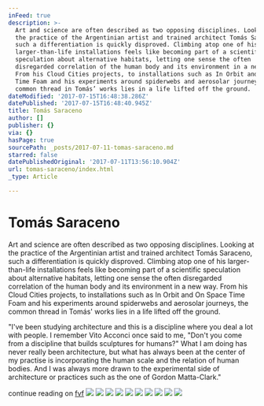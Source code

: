 ```yaml
---
inFeed: true
description: >-
  Art and science are often described as two opposing disciplines. Looking at
  the practice of the Argentinian artist and trained architect Tomás Saraceno,
  such a differentiation is quickly disproved. Climbing atop one of his
  larger-than-life installations feels like becoming part of a scientific
  speculation about alternative habitats, letting one sense the often
  disregarded correlation of the human body and its environment in a new way.
  From his Cloud Cities projects, to installations such as In Orbit and On Space
  Time Foam and his experiments around spiderwebs and aerosolar journeys, the
  common thread in Tomás’ works lies in a life lifted off the ground.
dateModified: '2017-07-15T16:48:38.286Z'
datePublished: '2017-07-15T16:48:40.945Z'
title: Tomás Saraceno
author: []
publisher: {}
via: {}
hasPage: true
sourcePath: _posts/2017-07-11-tomas-saraceno.md
starred: false
datePublishedOriginal: '2017-07-11T13:56:10.904Z'
url: tomas-saraceno/index.html
_type: Article

---
```

# Tomás Saraceno

Art and science are often described as two opposing disciplines. Looking at the practice of the Argentinian artist and trained architect Tomás Saraceno, such a differentiation is quickly disproved. Climbing atop one of his larger-than-life installations feels like becoming part of a scientific speculation about alternative habitats, letting one sense the often disregarded correlation of the human body and its environment in a new way. From his Cloud Cities projects, to installations such as In Orbit and On Space Time Foam and his experiments around spiderwebs and aerosolar journeys, the common thread in Tomás' works lies in a life lifted off the ground.

"I've been studying architecture and this is a discipline where you deal a lot with people. I remember Vito Acconci once said to me, "Don't you come from a discipline that builds sculptures for humans?" What I am doing has never really been architecture, but what has always been at the center of my practise is incorporating the human scale and the relation of human bodies. And I was always more drawn to the experimental side of architecture or practices such as the one of Gordon Matta-Clark."

continue reading on [fvf][0]
![](https://the-grid-user-content.s3-us-west-2.amazonaws.com/c97e621f-cfc6-4b72-ab89-4e32faa8a9e9.jpg)
![](https://the-grid-user-content.s3-us-west-2.amazonaws.com/96dd1032-1e32-4ac8-88ab-f0f27ca47d84.jpg)
![](https://the-grid-user-content.s3-us-west-2.amazonaws.com/f8d1ad36-ae2c-4a49-9316-0c053bf4caad.jpg)
![](https://the-grid-user-content.s3-us-west-2.amazonaws.com/df94ef3b-271e-48bd-b7fb-6bab39ae8258.jpg)
![](https://the-grid-user-content.s3-us-west-2.amazonaws.com/7d5f4c23-a47a-4900-bc11-98d75bafed7e.jpg)
![](https://the-grid-user-content.s3-us-west-2.amazonaws.com/fbad3c67-1da9-4b07-b9e1-19d889113dfd.jpg)
![](https://the-grid-user-content.s3-us-west-2.amazonaws.com/f6f6237b-e57a-41cc-99d6-9d6e0bbca486.jpg)
![](https://the-grid-user-content.s3-us-west-2.amazonaws.com/57148a70-d8d0-416c-80f0-2670cbb52ed8.jpg)
![](https://the-grid-user-content.s3-us-west-2.amazonaws.com/8dcdb01b-bcde-43bb-9631-7d75094549cd.jpg)
![](https://the-grid-user-content.s3-us-west-2.amazonaws.com/922d8d0f-6677-4739-abd9-134743a9dc89.jpg)

[0]: http://www.freundevonfreunden.com/interviews/tomas-saraceno-wants-to-fly-while-keeping-his-feet-on-the-ground/